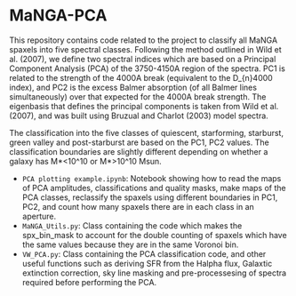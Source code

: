 # MaNGA-PCA
This repository contains code related to the project to classify all MaNGA spaxels into five spectral classes. Following the method outlined in Wild et al. (2007), we define two spectral indices which are based on a Principal Component Analysis (PCA) of the 3750-4150A region of the spectra. PC1 is related to the strength of the 4000A break (equivalent to the D_{n}4000 index), and PC2 is the excess Balmer absorption (of all Balmer lines simultaneously) over that expected for the 4000A break strength. The eigenbasis that defines the principal components is taken from Wild et al. (2007), and was built using Bruzual and Charlot (2003) model spectra. 

The classification into the five classes of quiescent, starforming, starburst, green valley and post-starburst are based on the PC1, PC2 values. The classification boundaries are slightly different depending on whether a galaxy has M*<10^10 or M*>10^10 Msun.

+ `PCA plotting example.ipynb`: Notebook showing how to read the maps of PCA amplitudes, classifications and quality masks, make maps of the PCA classes, reclassify the spaxels using different boundaries in PC1, PC2, and count how many spaxels there are in each class in an aperture.
+ `MaNGA_Utils.py`: Class containing the code which makes the spx_bin_mask to account for the double counting of spaxels which have the same values because they are in the same Voronoi bin.
+ `VW_PCA.py`: Class containing the PCA classification code, and other useful functions such as deriving SFR from the Halpha flux, Galaxtic extinction correction, sky line masking and pre-processesing of spectra required before performing the PCA.

